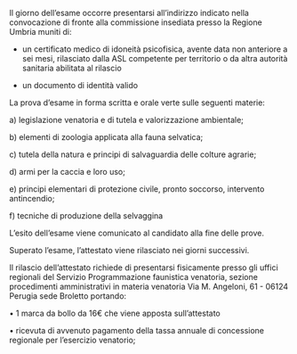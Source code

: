 

Il giorno dell’esame occorre presentarsi all’indirizzo indicato nella convocazione di fronte alla commissione insediata presso la Regione Umbria  muniti di:

- un certificato medico di idoneità psicofisica, avente data non anteriore a sei mesi, rilasciato dalla ASL competente per territorio o da altra autorità sanitaria abilitata al rilascio
 
- un documento di identità valido

La prova d’esame in forma scritta e orale verte sulle seguenti materie:

a) legislazione venatoria e di tutela e valorizzazione ambientale;

b) elementi di zoologia applicata alla fauna selvatica;

c) tutela della natura e principi di salvaguardia delle colture agrarie;

d) armi per la caccia e loro uso;

e) principi elementari di protezione civile, pronto soccorso, intervento antincendio;

f) tecniche di produzione della selvaggina

L’esito dell’esame viene comunicato al candidato alla fine delle prove.

Superato l’esame, l’attestato viene rilasciato nei giorni successivi.

Il rilascio dell’attestato richiede di presentarsi fisicamente presso gli uffici regionali del Servizio Programmazione faunistica venatoria, sezione procedimenti amministrativi in materia venatoria
Via M. Angeloni, 61 - 06124 Perugia sede Broletto portando:

•	1 marca da bollo da 16€ che viene apposta sull’attestato

•	ricevuta di avvenuto pagamento della tassa annuale di concessione regionale per l’esercizio venatorio;
